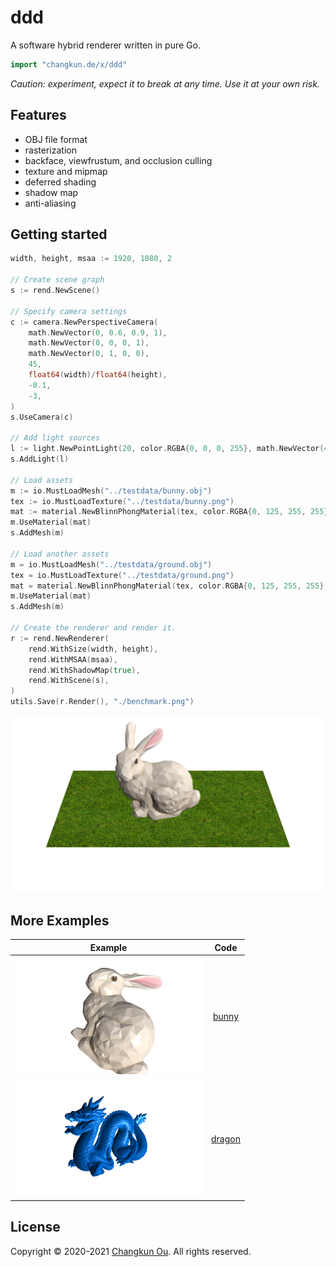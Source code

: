 # ddd

A software hybrid renderer written in pure Go.

```go
import "changkun.de/x/ddd"
```

_Caution: experiment, expect it to break at any time. Use it at your own risk._

## Features

- OBJ file format
- rasterization
- backface, viewfrustum, and occlusion culling
- texture and mipmap
- deferred shading
- shadow map
- anti-aliasing

## Getting started

```go
width, height, msaa := 1920, 1080, 2

// Create scene graph
s := rend.NewScene()

// Specify camera settings
c := camera.NewPerspectiveCamera(
    math.NewVector(0, 0.6, 0.9, 1),
    math.NewVector(0, 0, 0, 1),
    math.NewVector(0, 1, 0, 0),
    45,
    float64(width)/float64(height),
    -0.1,
    -3,
)
s.UseCamera(c)

// Add light sources
l := light.NewPointLight(20, color.RGBA{0, 0, 0, 255}, math.NewVector(4, 4, 2, 1))
s.AddLight(l)

// Load assets
m := io.MustLoadMesh("../testdata/bunny.obj")
tex := io.MustLoadTexture("../testdata/bunny.png")
mat := material.NewBlinnPhongMaterial(tex, color.RGBA{0, 125, 255, 255}, 0.5, 0.6, 1, 150)
m.UseMaterial(mat)
s.AddMesh(m)

// Load another assets
m = io.MustLoadMesh("../testdata/ground.obj")
tex = io.MustLoadTexture("../testdata/ground.png")
mat = material.NewBlinnPhongMaterial(tex, color.RGBA{0, 125, 255, 255}, 0.5, 0.6, 1, 150)
m.UseMaterial(mat)
s.AddMesh(m)

// Create the renderer and render it.
r := rend.NewRenderer(
    rend.WithSize(width, height),
    rend.WithMSAA(msaa),
    rend.WithShadowMap(true),
    rend.WithScene(s),
)
utils.Save(r.Render(), "./benchmark.png")
```

![](./examples/benchmark/benchmark.png)


## More Examples

| Example | Code |
|:-------:|:-----:|
|<img src="./examples/bunny/bunny.png" width="300px"/>|[bunny](./examples/bunny/bunny.go)|
|<img src="./examples/dragon/dragon.png" width="300px"/>|[dragon](./examples/dragon/dragon.go)|

## License

Copyright &copy; 2020-2021 [Changkun Ou](https://changkun.de). All rights reserved.